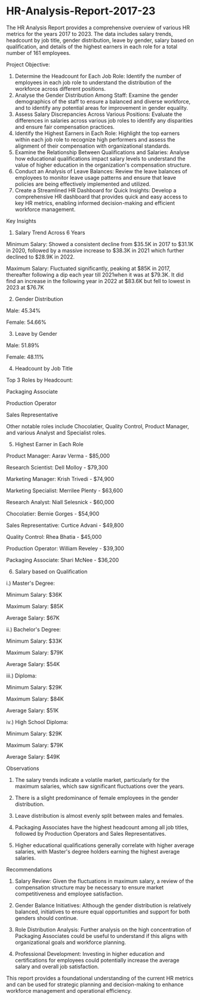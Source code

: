 # HR-Analysis-Report-2017-23
The HR Analysis Report provides a comprehensive overview of various HR metrics for the years 2017 to 2023. The data includes salary trends, headcount by job title, gender distribution, leave by gender, salary based on qualification, and details of the highest earners in each role for a total number of 161 employees.

Project Objective:
1.	Determine the Headcount for Each Job Role:  Identify the number of employees in each job role to understand the distribution of the workforce across different positions.
2.	Analyse the Gender Distribution Among Staff: Examine the gender demographics of the staff to ensure a balanced and diverse workforce, and to identify any potential areas for improvement in gender equality. 
3.	Assess Salary Discrepancies Across Various Positions: Evaluate the differences in salaries across various job roles to identify any disparities and ensure fair compensation practices.
4.	Identify the Highest Earners in Each Role: Highlight the top earners within each job role to recognize high performers and assess the alignment of their compensation with organizational standards.
5.	Examine the Relationship Between Qualifications and Salaries: Analyse how educational qualifications impact salary levels to understand the value of higher education in the organization's compensation structure.
6.	Conduct an Analysis of Leave Balances: Review the leave balances of employees to monitor leave usage patterns and ensure that leave policies are being effectively implemented and utilized.
7.	Create a Streamlined HR Dashboard for Quick Insights: Develop a comprehensive HR dashboard that provides quick and easy access to key HR metrics, enabling informed decision-making and efficient workforce management.

Key Insights
1.	Salary Trend Across 6 Years
   
Minimum Salary: Showed a consistent decline from $35.5K in 2017 to $31.1K in 2020, followed by a massive increase to $38.3K in 2021 which further declined to $28.9K in 2022.

Maximum Salary: Fluctuated significantly, peaking at $85K in 2017, thereafter following a dip each year till 2021when it was at $79.3K. It did find an increase in the following year in 2022 at $83.6K but fell to lowest in 2023 at $76.7K

2.	Gender Distribution

Male: 45.34%

Female: 54.66%

3.	Leave by Gender

Male: 51.89%

Female: 48.11%

4.	Headcount by Job Title

Top 3 Roles by Headcount:

Packaging Associate

Production Operator

Sales Representative

Other notable roles include Chocolatier, Quality Control, Product Manager, and various Analyst and Specialist roles.

5.	Highest Earner in Each Role

Product Manager: Aarav Verma - $85,000

Research Scientist: Dell Molloy - $79,300

Marketing Manager: Krish Trivedi - $74,900

Marketing Specialist: Merrilee Plenty - $63,600

Research Analyst: Niall Selesnick - $60,000

Chocolatier: Bernie Gorges - $54,900

Sales Representative: Curtice Advani - $49,800

Quality Control: Rhea Bhatia - $45,000

Production Operator: William Reveley - $39,300

Packaging Associate: Shari McNee - $36,200

6.	Salary based on Qualification

i.) Master's Degree:

Minimum Salary: $36K

Maximum Salary: $85K

Average Salary: $67K

ii.) Bachelor's Degree:

Minimum Salary: $33K

Maximum Salary: $79K

Average Salary: $54K

iii.) Diploma:

Minimum Salary: $29K

Maximum Salary: $84K

Average Salary: $51K

iv.) High School Diploma:

Minimum Salary: $29K

Maximum Salary: $79K

Average Salary: $49K

Observations

1. The salary trends indicate a volatile market, particularly for the maximum salaries, which saw significant fluctuations over the years.

2. There is a slight predominance of female employees in the gender distribution.

3. Leave distribution is almost evenly split between males and females.

4. Packaging Associates have the highest headcount among all job titles, followed by Production Operators and Sales Representatives.

5. Higher educational qualifications generally correlate with higher average salaries, with Master's degree holders earning the highest average salaries.


Recommendations

1. Salary Review: Given the fluctuations in maximum salary, a review of the compensation structure may be necessary to ensure market competitiveness and employee satisfaction.

2. Gender Balance Initiatives: Although the gender distribution is relatively balanced, initiatives to ensure equal opportunities and support for both genders should continue.

3. Role Distribution Analysis: Further analysis on the high concentration of Packaging Associates could be useful to understand if this aligns with organizational goals and workforce planning.

4. Professional Development: Investing in higher education and certifications for employees could potentially increase the average salary and overall job satisfaction.


This report provides a foundational understanding of the current HR metrics and can be used for strategic planning and decision-making to enhance workforce management and operational efficiency.
